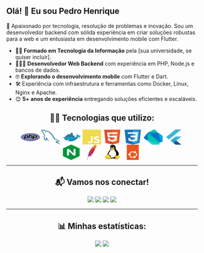 ## Olá! 👋 Eu sou Pedro Henrique

🎯 Apaixonado por tecnologia, resolução de problemas e inovação. Sou um desenvolvedor backend com sólida experiência em criar soluções robustas para a web e um entusiasta em desenvolvimento mobile com Flutter.

- 👨‍🎓 **Formado em Tecnologia da Informação** pela [sua universidade, se quiser incluir].
- 👨🏾‍💻 **Desenvolvedor Web Backend** com experiência em PHP, Node.js e bancos de dados.
- 🤓 **Explorando o desenvolvimento mobile** com Flutter e Dart.
- 🛠️ Experiência com infraestrutura e ferramentas como Docker, Linux, Nginx e Apache.
- 😊 **5+ anos de experiência** entregando soluções eficientes e escaláveis.

<div align="center">
  <h2>👨‍💻 Tecnologias que utilizo:</h2>
</div>

<div align="center">
  <img align="center" alt="PHP" height="40" width="50" src="https://raw.githubusercontent.com/devicons/devicon/master/icons/php/php-original.svg">
  <img align="center" alt="Mysql" height="40" width="50" src="https://raw.githubusercontent.com/devicons/devicon/master/icons/mysql/mysql-original.svg" />
  <img align="center" alt="Docker" height="40" width="50" src="https://raw.githubusercontent.com/devicons/devicon/master/icons/docker/docker-original.svg">
  <img align="center" alt="JavaScript" height="40" width="50" src="https://raw.githubusercontent.com/devicons/devicon/master/icons/javascript/javascript-plain.svg">
  <img align="center" alt="HTML" height="40" width="50" src="https://raw.githubusercontent.com/devicons/devicon/master/icons/html5/html5-original.svg">
  <img align="center" alt="CSS" height="40" width="50" src="https://raw.githubusercontent.com/devicons/devicon/master/icons/css3/css3-original.svg">
  <img align="center" alt="Dart" height="40" width="50" src="https://raw.githubusercontent.com/devicons/devicon/master/icons/dart/dart-original.svg">
  <img align="center" alt="Flutter" height="40" width="50" src="https://raw.githubusercontent.com/devicons/devicon/master/icons/flutter/flutter-original.svg">
  <br>
  <img align="center" alt="Nginx" height="40" width="50" src="https://raw.githubusercontent.com/devicons/devicon/master/icons/nginx/nginx-original.svg">
  <img align="center" alt="Apache" height="40" width="50" src="https://raw.githubusercontent.com/devicons/devicon/master/icons/apache/apache-original.svg">
  <img align="center" alt="Linux" height="40" width="50" src="https://raw.githubusercontent.com/devicons/devicon/master/icons/linux/linux-original.svg">
  <img align="center" alt="Ubuntu" height="40" width="50" src="https://raw.githubusercontent.com/devicons/devicon/master/icons/ubuntu/ubuntu-original.svg">
</div>

---

<div align="center">
  <h2>📬 Vamos nos conectar!</h2>
  <a href="mailto:henriquepedro1912@gmail.com"><img src="https://img.shields.io/badge/-Gmail-D14836?style=for-the-badge&logo=gmail&logoColor=white" target="_blank"></a>
  <a href="https://steamcommunity.com/id/Trash255/"><img src="https://img.shields.io/badge/Steam-171A21?style=for-the-badge&logo=steam&logoColor=white" target="_blank"></a>
  <a href="https://open.spotify.com/user/a9yp0oohowdkpoe9143h2ah9f"><img src="https://img.shields.io/badge/Spotify-1DB954?style=for-the-badge&logo=spotify&logoColor=white" target="_blank"></a>
  <a href="https://www.linkedin.com/in/seulinkedin"><img src="https://img.shields.io/badge/-LinkedIn-%230077B5?style=for-the-badge&logo=linkedin&logoColor=white" target="_blank"></a>
</div>

---

<div align="center">
  <h2>📊 Minhas estatísticas:</h2>
  <img height="180em" src="https://github-readme-stats.vercel.app/api?username=pedroh-dev255&show_icons=true&theme=tokyonight&include_all_commits=true&count_private=true"/>
  <img height="180em" src="https://github-readme-stats.vercel.app/api/top-langs/?username=pedroh-dev255&layout=compact&langs_count=7&theme=tokyonight"/>
</div>

